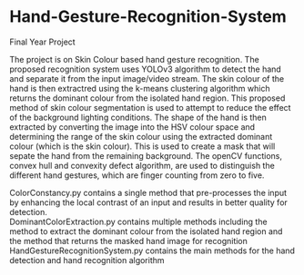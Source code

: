 # Hand-Gesture-Recognition-System
Final Year Project

The project is on Skin Colour based hand gesture recognition. The proposed recognition system uses YOLOv3 algorithm to detect the hand and separate it from the input image/video stream. The skin colour of the hand is then extractred using the k-means clustering algorithm which returns the dominant colour from the isolated hand region. This proposed method of skin colour segmentation is used to attempt to reduce the effect of the background lighting conditions. The shape of the hand is then extracted by converting the image into the HSV colour space and determining the range of the skin colour using the extracted dominant colour (which is the skin colour). This is used to create a mask that will sepate the hand from the remaining background. The openCV functions, convex hull and convexity defect algorithm, are used to distinguish the different hand gestures, which are finger counting from zero to five.


ColorConstancy.py contains a single method that pre-processes the input by enhancing the local contrast of an input and results in better quality for detection.  
DominantColorExtraction.py contains multiple methods including the method to extract the dominant colour from the isolated hand region and the method that returns the masked hand image for recognition
HandGestureRecognitionSystem.py contains the main methods for the hand detection and hand recognition algorithm
